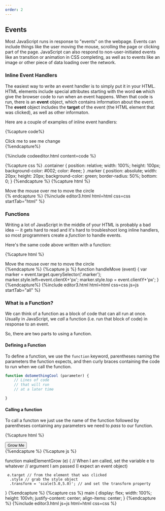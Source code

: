 ```yaml
---
order: 2
---
```


## Events

Most JavaScript runs in response to "events" on the webpage. Events can include things like the user moving the mouse, scrolling the page or clicking part of the page. JavaScript can also respond to non-user-initiated events like an transition or animation in CSS completing, as well as to events like an image or other piece of data loading over the network.

### Inline Event Handlers

The easiest way to write an event handler is to simply put it in your HTML. HTML elements include special attributes starting with the word **on** which give the browser code to run when an event happens. When that code is run, there is an **event** object, which contains information about the event. The **event** object includes the **target** of the event (the HTML element that was clicked), as well as other informaton.

Here are a couple of examples of inline event handlers:

{%capture code%}
<html>
  <div onclick="event.target.innerText = 'Wow I changed'">
     Click me to see me change
  </div>
</html>
{%endcapture%}

{%include codeeditor.html content=code %}



{%capture css %}
.container {
    position: relative;
    width: 100%;
    height: 100px;
    background-color: #002;
    color: #eee;
}
.marker {
    position: absolute;
    width: 20px;
    height: 20px;
    background-color: green;
    border-radius: 50%;
    bottom: 0;
}
{%endcapture %}
{%capture html %}
<div 
  class="container" 
  onmousemove="event.target.querySelector('.marker').style.left=event.clientX+'px'"
  >
  <div class="marker"></div>
  Move the mouse over me to move the circle
</div>
{% endcapture %}
{%include editor3.html html=html css=css startTab="html" %}


### Functions

Writing a lot of JavaScript in the middle of your HTML is probably a bad idea -- it gets hard to read and it's hard to troubleshoot long inline handlers, so most programmers create a *function* to handle events.

Here's the same code above written with a function:


{%capture html %}
<div 
  class="container" 
  onmousemove="handleMove(event)"
  >
    <div class="marker"></div>
    Move the mouse over me to move the circle
</div>
{%endcapture %}
{%capture js %}  
  function handleMove (event) {
    var marker = event.target.querySelector('.marker');      
    marker.style.left=event.clientX+'px';
    marker.style.top = event.clientY+'px';      
  }
{%endcapture%}
 {%include editor3.html html=html css=css js=js startTab="all" %} 


### What is a Function?

We can think of a function as a block of code that can all run at once. Usually in JavaScript, we *call* a function (i.e. run that block of code) in response to an event.

So, there are two parts to using a function. 

#### Defining a Function

To define a function, we use the `function` keyword, parentheses naming the parameters the function expects, and then curly braces containing the code to run when we call the function.

```javascript
function doSomethingCool (parameter) {
    // Lines of code
    // that will run
    // at a later time

}
```


#### Calling a function

To call a functon we just use the name of the function followed by parentheses containing any parameters we need to *pass* to our function.

{%capture html %}
<main>
<button 
  style="transition: transform 1s" 
  onclick="makeElementGrow(event)">
  <!-- The line above *calls* the function
  makeElementGrow and *passes* it the click 
  event -->
 Grow Me
</button>
</main>
{%endcapture %}
{%capture js %}

  function makeElementGrow (e) {
     // When I am called, set the variable e to whatever
     // argument I am passed (I expect an event object)
     
     e.target // from the element that was clicked
      .style // grab the style object
      .transform = 'scale(5.0,5.0)'; // and set the transform property
  }
{%endcapture %}
{%capture css %}
  main {
    display: flex;
    width: 100%;
    height: 100vh;
    justify-content: center;
    align-items: center;
  }
 {%endcapture %}
{%include editor3.html js=js html=html css=css %}


